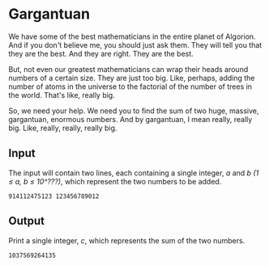 # Gargantuan

We have some of the best mathematicians in the entire planet of Algorion. And if you don't believe me, you should just ask them. They will tell you that they are the best. And they are right. They are the best.

But, not even our greatest mathematicians can wrap their heads around numbers of a certain size. They are just too big. Like, perhaps, adding the number of atoms in the universe to the factorial of the number of trees in the world. That's like, really big.

So, we need your help. We need you to find the sum of two huge, massive, gargantuan, enormous numbers. And by gargantuan, I mean really, really big. Like, really, really, really big.

## Input

The input will contain two lines, each containing a single integer, _a_ and _b (1 ≤ a, b ≤ 10^???)_, which represent the two numbers to be added.

```
914112475123 123456789012
```

## Output

Print a single integer, _c_, which represents the sum of the two numbers.

```
1037569264135
```
